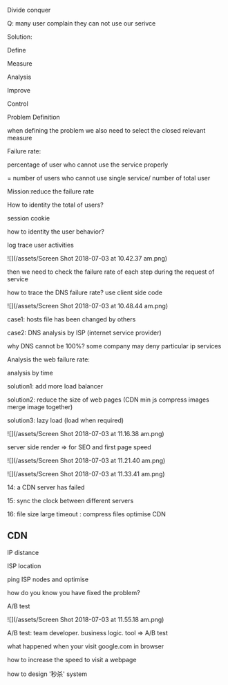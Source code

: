 Divide conquer

Q: many user complain they can not use our serivce

Solution:

Define

Measure

Analysis

Improve

Control

Problem Definition

when defining the problem we also need to select the closed relevant measure

Failure rate:

percentage of user who cannot use the service properly

= number of users who cannot use single service/ number of total user

Mission:reduce the failure rate

How to identity the total of users?

session cookie

how to identity the user behavior?

log trace user activities

![](/assets/Screen Shot 2018-07-03 at 10.42.37 am.png)

then we need to check the failure rate of each step during the request of service

how to trace the DNS failure rate? use client side code

![](/assets/Screen Shot 2018-07-03 at 10.48.44 am.png)

case1: hosts file has been changed by others

case2: DNS analysis by ISP \(internet service provider\)

why DNS cannot be 100%? some company may deny particular ip services

Analysis the web failure rate:

analysis by time

solution1: add more load balancer

solution2: reduce the size of web pages \(CDN min js compress images merge image together\)

solution3: lazy load \(load when required\)

![](/assets/Screen Shot 2018-07-03 at 11.16.38 am.png)

server side render =&gt; for SEO and first page speed

![](/assets/Screen Shot 2018-07-03 at 11.21.40 am.png)

![](/assets/Screen Shot 2018-07-03 at 11.33.41 am.png)

14: a CDN server has failed

15: sync the clock between different servers

16: file size  large timeout : compress files optimise CDN

## CDN

IP distance

ISP location

ping ISP nodes and optimise

how do you know you have fixed the problem?

A/B test

![](/assets/Screen Shot 2018-07-03 at 11.55.18 am.png)



A/B test: team developer. business logic. tool =&gt; A/B test

what happened when your visit google.com in browser

how to increase the speed to visit a webpage

how to design '秒杀' system

